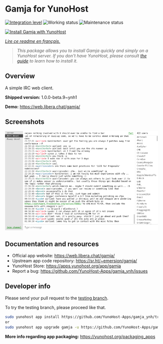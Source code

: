 <!--
N.B.: This README was automatically generated by https://github.com/YunoHost/apps/tree/master/tools/readme_generator
It shall NOT be edited by hand.
-->

# Gamja for YunoHost

[![Integration level](https://dash.yunohost.org/integration/gamja.svg)](https://dash.yunohost.org/appci/app/gamja) ![Working status](https://ci-apps.yunohost.org/ci/badges/gamja.status.svg) ![Maintenance status](https://ci-apps.yunohost.org/ci/badges/gamja.maintain.svg)

[![Install Gamja with YunoHost](https://install-app.yunohost.org/install-with-yunohost.svg)](https://install-app.yunohost.org/?app=gamja)

*[Lire ce readme en français.](./README_fr.md)*

> *This package allows you to install Gamja quickly and simply on a YunoHost server.
If you don't have YunoHost, please consult [the guide](https://yunohost.org/#/install) to learn how to install it.*

## Overview

A simple IRC web client.

**Shipped version:** 1.0.0-beta.9~ynh1

**Demo:** https://web.libera.chat/gamja/

## Screenshots

![Screenshot of Gamja](./doc/screenshots/screenshot.png)

## Documentation and resources

* Official app website: <https://web.libera.chat/gamja/>
* Upstream app code repository: <https://sr.ht/~emersion/gamja/>
* YunoHost Store: <https://apps.yunohost.org/app/gamja>
* Report a bug: <https://github.com/YunoHost-Apps/gamja_ynh/issues>

## Developer info

Please send your pull request to the [testing branch](https://github.com/YunoHost-Apps/gamja_ynh/tree/testing).

To try the testing branch, please proceed like that.

``` bash
sudo yunohost app install https://github.com/YunoHost-Apps/gamja_ynh/tree/testing --debug
or
sudo yunohost app upgrade gamja -u https://github.com/YunoHost-Apps/gamja_ynh/tree/testing --debug
```

**More info regarding app packaging:** <https://yunohost.org/packaging_apps>